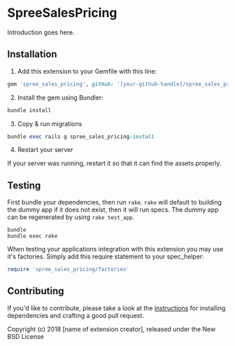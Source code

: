 # SpreeSalesPricing

Introduction goes here.

## Installation

1. Add this extension to your Gemfile with this line:
  ```ruby
  gem 'spree_sales_pricing', github: '[your-github-handle]/spree_sales_pricing'
  ```

2. Install the gem using Bundler:
  ```ruby
  bundle install
  ```

3. Copy & run migrations
  ```ruby
  bundle exec rails g spree_sales_pricing:install
  ```

4. Restart your server

  If your server was running, restart it so that it can find the assets properly.

## Testing

First bundle your dependencies, then run `rake`. `rake` will default to building the dummy app if it does not exist, then it will run specs. The dummy app can be regenerated by using `rake test_app`.

```shell
bundle
bundle exec rake
```

When testing your applications integration with this extension you may use it's factories.
Simply add this require statement to your spec_helper:

```ruby
require 'spree_sales_pricing/factories'
```


## Contributing

If you'd like to contribute, please take a look at the
[instructions](CONTRIBUTING.md) for installing dependencies and crafting a good
pull request.

Copyright (c) 2018 [name of extension creator], released under the New BSD License
